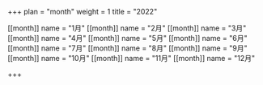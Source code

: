 +++ 
plan = "month"
weight = 1
title = "2022"


[[month]]
    name = "1月"
[[month]]
    name = "2月"
[[month]]
    name = "3月"
[[month]]
    name = "4月"
[[month]]
    name = "5月"
[[month]]
    name = "6月"
[[month]]
    name = "7月"
[[month]]
    name = "8月"
[[month]]
    name = "9月"
[[month]]
    name = "10月"
[[month]]
    name = "11月"
[[month]]
    name = "12月"
    
+++